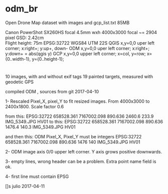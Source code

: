 # odm_br
Open Drone Map dataset with images and  gcp_list.txt 85MB

Canon PowerShot SX260HS focal 4.5mm wxh 4000x3000 focal ~= 2904 pixel
GSD: 2.42cm  
Flight height: 75m
EPSG:32722 WGS84 UTM 22S
QGIS x,y=0,0 uper left corner; x:right+; y:up+, down-
ODM x,y=0,0 uper left corner; x:right+; y:down+ = abs(qgis y)
GCP x,y=0,0 upper left corner;  x=col, y=row; x={0..width-1}, y={0..height-1};
#
10 images, with and without exif tags
19 painted targets, measured with geodetic GPS

compiled ODM , sources from git 2017-04-10

1- Rescaled Pixel_X, pixel_Y to fit resized images. From 4000x3000 to 2400x1800. 
Scale factor 0.6

from this:
EPSG:32722
658528.361 7167002.098 890.636 2460.6 233.9 IMG_5349.JPG HV01
to this:
EPSG:32722
658528.361 7167002.098 890.636 1476.4 140.3 IMG_5349.JPG HV01

and then this: ODM Pixel_X, Pixel_Y must be integers
EPSG:32722
658528.361 7167002.098 890.636  1476  140  IMG_5349.JPG HV01


2- ODM image axis 0/0 upper left corner. 
Y axis grows positive downwards.

3- empty lines, wrong header can be a problem. Extra point name field is ok.

4- first line must contain EPSG

[]s
julio
2017-04-11
